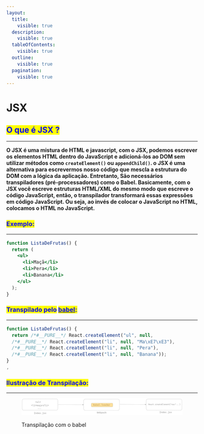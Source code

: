 ```yaml
---
layout:
  title:
    visible: true
  description:
    visible: true
  tableOfContents:
    visible: true
  outline:
    visible: true
  pagination:
    visible: true
---
```


# JSX

## <mark style="color:blue;">O que é JSX ?</mark>

***

&#x20;**O JSX é uma mistura de HTML e javascript, com o JSX, podemos escrever os elementos HTML dentro do JavaScript e adicioná-los ao DOM sem utilizar métodos como `createElement()` ou `appendChild()`. o JSX é uma alternativa para escrevermos nosso código que mescla a estrutura do DOM com a lógica da aplicação. Entretanto, São necessários transpiladores (pré-processadores) como o Babel. Basicamente, com o JSX você escreve estruturas HTML/XML do mesmo modo que escreve o código JavaScript, então, o transpilador transformará essas expressões em código JavaScript. Ou seja, ao invés de colocar o JavaScript no HTML, colocamos o HTML no JavaScript.**

### <mark style="color:blue;">Exemplo:</mark>

***

```jsx
function ListaDeFrutas() {
  return (
    <ul>
      <li>Maçã</li>
      <li>Pera</li>
      <li>Banana</li>
    </ul>
  );
}

```

### <mark style="color:blue;">Transpilado pelo</mark> [<mark style="color:blue;">babel</mark>](https://babeljs.io/)<mark style="color:blue;">:</mark>

***

```javascript
function ListaDeFrutas() {
  return /*#__PURE__*/ React.createElement("ul", null, 
  /*#__PURE__*/ React.createElement("li", null, "Ma\xE7\xE3"), 
  /*#__PURE__*/ React.createElement("li", null, "Pera"), 
  /*#__PURE__*/ React.createElement("li", null, "Banana"));
}
,

```

### <mark style="color:blue;">Ilustração de Transpilação:</mark>

***

<figure><img src="../.gitbook/assets/baebel certo.png" alt=""><figcaption><p>Transpilação com o babel</p></figcaption></figure>
